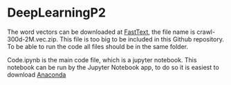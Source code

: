 # DeepLearningP2

The word vectors can be downloaded at [FastText](https://fasttext.cc/docs/en/english-vectors.html), the file name is crawl-300d-2M.vec.zip. This file is too big to be included in this Github repository.
To be able to run the code all files should be in the same folder.

Code.ipynb is the main code file, which is a jupyter notebook. This notebook can be run by the Jupyter Notebook app, to do so it is easiest to download [Anaconda](https://www.anaconda.com/)


